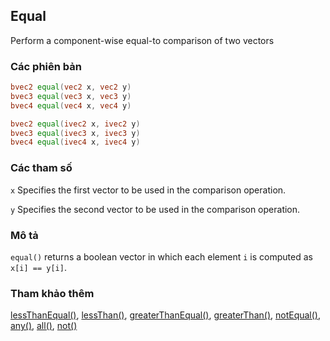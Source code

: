 ## Equal
Perform a component-wise equal-to comparison of two vectors

### Các phiên bản
```glsl
bvec2 equal(vec2 x, vec2 y)  
bvec3 equal(vec3 x, vec3 y)  
bvec4 equal(vec4 x, vec4 y)  

bvec2 equal(ivec2 x, ivec2 y)  
bvec3 equal(ivec3 x, ivec3 y)  
bvec4 equal(ivec4 x, ivec4 y)
```

### Các tham số
```x``` Specifies the first vector to be used in the comparison operation.

```y``` Specifies the second vector to be used in the comparison operation.

### Mô tả
```equal()``` returns a boolean vector in which each element ```i``` is computed as ```x[i] == y[i]```.

### Tham khảo thêm
[lessThanEqual()](/glossary/?lan=vi&search=lessThanEqual), [lessThan()](/glossary/?lan=vi&search=lessThan), [greaterThanEqual()](/glossary/?lan=vi&search=greaterThanEqual), [greaterThan()](/glossary/?lan=vi&search=greaterThan), [notEqual()](/glossary/?lan=vi&search=notEqual), [any()](/glossary/?lan=vi&search=any), [all()](/glossary/?lan=vi&search=all), [not()](/glossary/?lan=vi&search=not)
